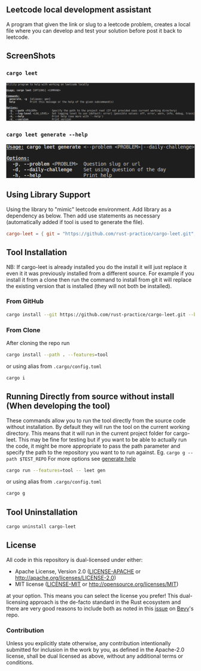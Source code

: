 ## Leetcode local development assistant

 A program that given the link or slug to a leetcode problem,
 creates a local file where you can develop and test your solution before post it back to leetcode.

 ## ScreenShots

 ### `cargo leet`
 ![ScreenShot](assets/help_scr_shot_top.png)

 ### `cargo leet generate --help`
 ![ScreenShot](assets/help_scr_shot_generate.png)

 ## Using Library Support

 Using the library to "mimic" leetcode environment. Add library as a dependency as below. Then add use statements as necessary (automatically added if tool is used to generate the file).

 ```toml
 cargo-leet = { git = "https://github.com/rust-practice/cargo-leet.git", branch = "develop" }
 ```


## Tool Installation

NB: If cargo-leet is already installed you do the install it will just replace it even it it was previously installed from a different source. For example if you install it from a clone then run the command to install from git it will replace the existing version that is installed (they will not both be installed).

### From GitHub

```sh
cargo install --git https://github.com/rust-practice/cargo-leet.git --branch main --features=tool
```

### From Clone

After cloning the repo run

```sh
cargo install --path . --features=tool
```

or using alias from `.cargo/config.toml`

```sh
cargo i
```

## Running Directly from source without install (When developing the tool)

These commands allow you to run the tool directly from the source code without installation.
By default they will run the tool on the current working directory.
This means that it will run in the current project folder for cargo-leet.
This may be fine for testing but if you want to be able to actually run the code,
it might be more appropriate to pass the path parameter and specify the path to the repository you want to to run against.
Eg. `cargo g --path $TEST_REPO`
For more options see [generate help](#cargo-leet-generate---help)

```sh
cargo run --features=tool -- leet gen
```

or using alias from `.cargo/config.toml`

```sh
cargo g
```



## Tool Uninstallation

```sh
cargo uninstall cargo-leet
```

## License

All code in this repository is dual-licensed under either:

- Apache License, Version 2.0 ([LICENSE-APACHE](LICENSE-APACHE) or http://apache.org/licenses/LICENSE-2.0)
- MIT license ([LICENSE-MIT](LICENSE-MIT) or http://opensource.org/licenses/MIT)

at your option.
This means you can select the license you prefer!
This dual-licensing approach is the de-facto standard in the Rust ecosystem and there are very good reasons to include both as noted in
this [issue](https://github.com/bevyengine/bevy/issues/2373) on [Bevy](https://bevyengine.org)'s repo.

### Contribution

Unless you explicitly state otherwise, any contribution intentionally submitted
for inclusion in the work by you, as defined in the Apache-2.0 license, shall
be dual licensed as above, without any additional terms or conditions.
